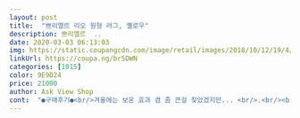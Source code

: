 ```yaml
---
layout: post 
title:  "쁘리엘르 리오 원형 러그, 옐로우" 
description: 쁘리엘르  ..
date: 2020-03-03 06:13:03 
img: https://static.coupangcdn.com/image/retail/images/2018/10/12/19/4/71f9fe83-2be4-4f97-9bb6-22da3adf590e.jpg 
linkUrl: https://coupa.ng/br5DWN 
categories: [1015] 
color: 9E9D24 
price: 21000 
author: Ask View Shop 
cont:  "●구매후기●<br/>겨울에는 보온 효과 겸 좀 큰걸 찾았겠지만... <br/>.<br/><br/>그래서 좀 화사한 색으로 찾다가 딱!!!!<br/>너무 좋아하네요.<br/><br/>다른디자인 있음 사고싶네요~^^<br/>뒷면은 약간 고무느낌 나는? 미끄럼 방지라 진짜 안밀려요.<br/><br/>사실 가격도 맘에 든 큰 이유구요^^<br/>사실 원형 러그는 살 생각도 안했는데... <br/>.<br/><br/>생각해보니 거실에 넓게 평쳐질 이유가 별로 없드라구요.<br/><br/>세탁기에 넣었는데 크게 보풀 일거나 하진 않았구요.<br/><br/>씻어 쓰려고 하나 더 주문하려구요^^<br/>아들방에 깔아주려고 주문햇는데 너무 맘에 들어요<br/>아이들이 "마다가스카다!" 라며<br/>앞은 딱 사기 전에 본 밝은 색이고<br/>여하튼 모험으로 산 원형러그 너무 맘에 듭니다.<br/><br/>이뻐요~~^^<br/>잘 쓸께요^^<br/>쪼~~금 더 커도 좋을듯~~^^♡<br/>청소할때도 너무 힘들고... <br/><br/>초3아들도 너무 좋아하네요 추천합니다!!<br/>쿠팡에서 산 테이블을 올리니 크기도 딱이고... <br/><br/>테두리 마감 깨끗하구요.<br/><br/>펼쳐보니 크기도 딱이고<br/>" 
---
```

